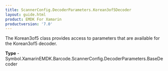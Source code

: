 ```yaml
---
title: ScannerConfig.DecoderParameters.Korean3of5Decoder
layout: guide.html 
product: EMDK For Xamarin 
productversion: '7.0' 
---
```

The Korean3of5 class provides access to parameters that are available for the Korean3of5 decoder.

**Type** - Symbol.XamarinEMDK.Barcode.ScannerConfig.DecoderParameters.BaseDecoder



